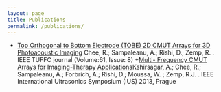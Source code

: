 ```yaml
---
layout: page
title: Publications
permalink: /publications/
---
```


+ [Top Orthogonal to Bottom Electrode (TOBE) 2D CMUT Arrays for 3D Photoacoustic Imaging](http://ieeexplore.ieee.org/xpl/articleDetails.jsp?arnumber=6863862&newsearch=true&searchWithin=%22First%20Name%22:D.&searchWithin=%22Last%20Name%22:RIshi) Chee, R.; Sampaleanu, A.; Rishi, D.; Zemp, R. . IEEE TUFFC journal (Volume:61, Issue: 8)
+[Multi-
Frequency CMUT Arrays for Imaging-Therapy Applications](http://ieeexplore.ieee.org/xpl/articleDetails.jsp?arnumber=6725106&newsearch=true&searchWithin=%22First%20Name%22:D.&searchWithin=%22Last%20Name%22:RIshi)Kshirsagar, A.; Chee, R.; Sampaleanu, A.; Forbrich, A.; Rishi, D.; Moussa, W. ; Zemp, R.J. . IEEE International Ultrasonics
Symposium (IUS) 2013, Prague 



